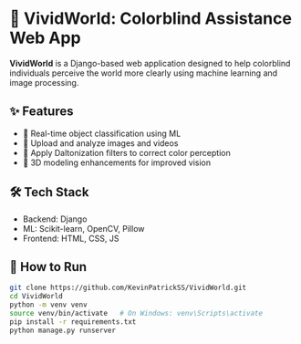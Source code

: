 # 🎨 VividWorld: Colorblind Assistance Web App

**VividWorld** is a Django-based web application designed to help colorblind individuals perceive the world more clearly using machine learning and image processing.

## ✨ Features

- 🧠 Real-time object classification using ML
- 📸 Upload and analyze images and videos
- 🧪 Apply Daltonization filters to correct color perception
- 🔁 3D modeling enhancements for improved vision

## 🛠 Tech Stack

- Backend: Django
- ML: Scikit-learn, OpenCV, Pillow
- Frontend: HTML, CSS, JS

## 🚀 How to Run

```bash
git clone https://github.com/KevinPatrickSS/VividWorld.git
cd VividWorld
python -m venv venv
source venv/bin/activate   # On Windows: venv\Scripts\activate
pip install -r requirements.txt
python manage.py runserver
